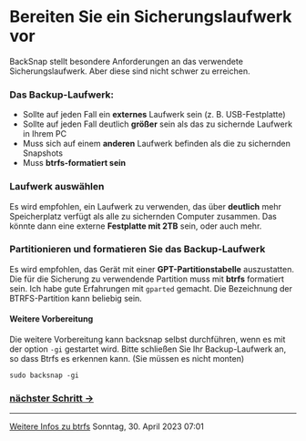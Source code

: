 # Bereiten Sie ein Sicherungslaufwerk vor
BackSnap stellt besondere Anforderungen an das verwendete Sicherungslaufwerk. Aber diese sind nicht schwer zu erreichen.

### Das Backup-Laufwerk:
* Sollte auf jeden Fall ein **externes** Laufwerk sein (z. B. USB-Festplatte)
* Sollte auf jeden Fall deutlich **größer** sein als das zu sichernde Laufwerk in Ihrem PC
* Muss sich auf einem **anderen** Laufwerk befinden als die zu sichernden Snapshots
* Muss **btrfs-formatiert sein**

### Laufwerk auswählen
Es wird empfohlen, ein Laufwerk zu verwenden, das über **deutlich** mehr Speicherplatz verfügt als alle zu sichernden Computer zusammen. Das könnte dann eine externe **Festplatte mit 2TB** sein, oder auch mehr.

### Partitionieren und formatieren Sie das Backup-Laufwerk
Es wird empfohlen, das Gerät mit einer **GPT-Partitionstabelle** auszustatten. Die für die Sicherung zu verwendende Partition muss mit **btrfs** formatiert sein. Ich habe gute Erfahrungen mit `gparted` gemacht. Die Bezeichnung der BTRFS-Partition kann beliebig sein. 

#### Weitere Vorbereitung

Die weitere Vorbereitung kann backsnap selbst durchführen, wenn es mit der option `-gi` gestartet wird.
Bitte schließen Sie Ihr Backup-Laufwerk an, so dass Btrfs es erkennen kann. (Sie müssen es nicht monten)

`sudo backsnap -gi`

### [nächster Schritt ->](config_de.md)
----
[Weitere Infos zu btrfs](https://wiki.manjaro.org/index.php/Btrfs) 
Sonntag, 30. April 2023 07:01 

